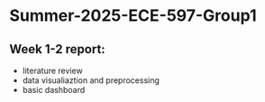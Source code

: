 # Summer-2025-ECE-597-Group1
## Week 1-2 report:
- literature review
- data visualiaztion and preprocessing
- basic dashboard